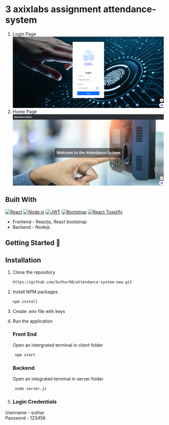 # 3 axixlabs assignment attendance-system
1. Login Page
![alt text](./docs/loginPage.png)
2. Home Page
![alt text](./docs/homePage.png)

## Built With
[![React][React.js]][React-url]
[![Node.js][Node.js]][Node-url]
[![JWT][JWT]][JWT-url]
[![Bootstrap][Bootstrap-css]][Bootstrap-url]
[![React Toastify][Toastify]][Toastify-url]

* Frontend - Reactjs, React bootstrap
* Backend - Nodejs

## Getting Started 🎉
## Installation
1. Clone the repository
   ```sh
   https://github.com/Suthar98/attendance-system-new.git
   ```
   
2. Install NPM packages
     ```sh
   npm install
   ```
   
3. Create .env file with keys

4. Run the application
    ### Front End
   Open an intergrated terminal in client folder
   ```sh
    npm start
    ```
    ### Backend
   Open an integrated terminal in server folder
   ```sh
    node server.js
    ```
5. ### Login Credentials
 Username - suthar<br>
 Password - 123456


<!-- BUILD WITH URLs -->
[Node.js]: https://img.shields.io/badge/Node.js-339933?style=for-the-badge&logo=nodedotjs&logoColor=white
[Node-url]: https://nodejs.org
[React.js]: https://img.shields.io/badge/React-blue?style=for-the-badge&logo=react&logoColor=white
[React-url]: https://reactjs.org/
[JWT]: https://img.shields.io/badge/JWT-black?style=for-the-badge&logo=JSON%20web%20tokens&logoColor=white
[JWT-url]: https://jwt.io/
[Bootstrap-css]: https://img.shields.io/badge/Bootstrap-blue?style=for-the-badge&logo=bootstrap&logoColor=white
[Bootstrap-url]: https://getbootstrap.com/
[Toastify]: https://img.shields.io/badge/React%20Toastify-blue?style=for-the-badge&logo=react&logoColor=white
[Toastify-url]: https://fkhadra.github.io/react-toastify/

